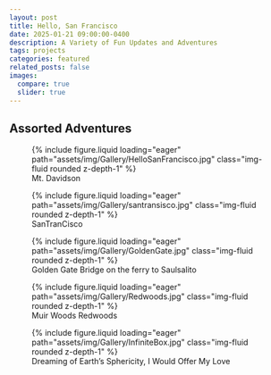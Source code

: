 ```yaml
---
layout: post
title: Hello, San Francisco
date: 2025-01-21 09:00:00-0400
description: A Variety of Fun Updates and Adventures
tags: projects
categories: featured
related_posts: false
images:
  compare: true
  slider: true
---
```


        
## Assorted Adventures
<swiper-container keyboard="true" navigation="true" pagination="true" pagination-clickable="true" pagination-dynamic-bullets="true" rewind="true">
  <swiper-slide>
    <figure class="figure">
      {% include figure.liquid loading="eager" path="assets/img/Gallery/HelloSanFrancisco.jpg" class="img-fluid rounded z-depth-1" %}
    <figcaption class="figure-caption">Mt. Davidson</figcaption>
    </figure>
  </swiper-slide>
  <swiper-slide>
    <figure class="figure">  
      {% include figure.liquid loading="eager" path="assets/img/Gallery/santransisco.jpg" class="img-fluid rounded z-depth-1" %}
    <figcaption class="figure-caption">SanTranCisco</figcaption>
    </figure>
  </swiper-slide>
  <swiper-slide>
    <figure class="figure">
      {% include figure.liquid loading="eager" path="assets/img/Gallery/GoldenGate.jpg" class="img-fluid rounded z-depth-1" %}
    <figcaption class="figure-caption">Golden Gate Bridge on the ferry to Saulsalito</figcaption>
    </figure>
  </swiper-slide>
  <swiper-slide>
    <figure class="figure">
      {% include figure.liquid loading="eager" path="assets/img/Gallery/Redwoods.jpg" class="img-fluid rounded z-depth-1" %}
    <figcaption class="figure-caption">Muir Woods Redwoods</figcaption>
    </figure>
  </swiper-slide>
  <swiper-slide>
    <figure class="figure">
      {% include figure.liquid loading="eager" path="assets/img/Gallery/InfiniteBox.jpg" class="img-fluid rounded z-depth-1" %}
    <figcaption class="figure-caption">Dreaming of Earth’s Sphericity, I Would Offer My Love</figcaption>
    </figure>
  </swiper-slide>
</swiper-container>

